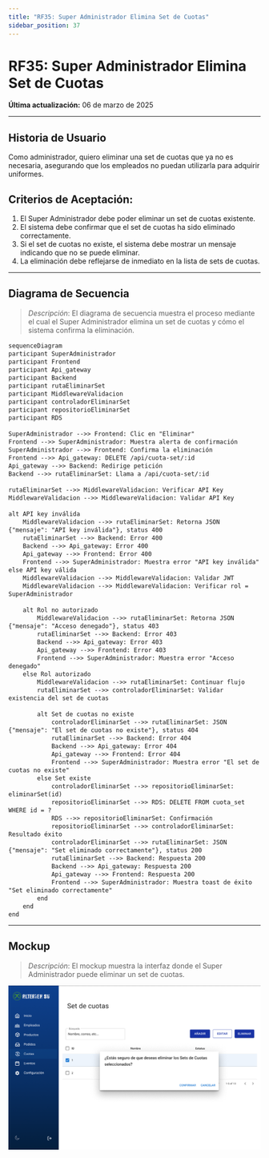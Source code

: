 ```yaml
---
title: "RF35: Super Administrador Elimina Set de Cuotas"
sidebar_position: 37
---
```


# RF35: Super Administrador Elimina Set de Cuotas

**Última actualización:** 06 de marzo de 2025

---

## Historia de Usuario

Como administrador, quiero eliminar una set de cuotas que ya no es necesaria, asegurando que los empleados no puedan utilizarla para adquirir uniformes.

## **Criterios de Aceptación:**

1. El Super Administrador debe poder eliminar un set de cuotas existente.
2. El sistema debe confirmar que el set de cuotas ha sido eliminado correctamente.
3. Si el set de cuotas no existe, el sistema debe mostrar un mensaje indicando que no se puede eliminar.
4. La eliminación debe reflejarse de inmediato en la lista de sets de cuotas.

---

## **Diagrama de Secuencia**

> _Descripción_: El diagrama de secuencia muestra el proceso mediante el cual el Super Administrador elimina un set de cuotas y cómo el sistema confirma la eliminación.

```mermaid
sequenceDiagram
participant SuperAdministrador
participant Frontend
participant Api_gateway
participant Backend
participant rutaEliminarSet
participant MiddlewareValidacion
participant controladorEliminarSet
participant repositorioEliminarSet
participant RDS

SuperAdministrador -->> Frontend: Clic en "Eliminar"
Frontend -->> SuperAdministrador: Muestra alerta de confirmación
SuperAdministrador -->> Frontend: Confirma la eliminación
Frontend -->> Api_gateway: DELETE /api/cuota-set/:id
Api_gateway -->> Backend: Redirige petición
Backend -->> rutaEliminarSet: Llama a /api/cuota-set/:id

rutaEliminarSet -->> MiddlewareValidacion: Verificar API Key
MiddlewareValidacion -->> MiddlewareValidacion: Validar API Key

alt API key inválida
    MiddlewareValidacion -->> rutaEliminarSet: Retorna JSON {"mensaje": "API key inválida"}, status 400
    rutaEliminarSet -->> Backend: Error 400
    Backend -->> Api_gateway: Error 400
    Api_gateway -->> Frontend: Error 400
    Frontend -->> SuperAdministrador: Muestra error "API key inválida"
else API key válida
    MiddlewareValidacion -->> MiddlewareValidacion: Validar JWT
    MiddlewareValidacion -->> MiddlewareValidacion: Verificar rol = SuperAdministrador

    alt Rol no autorizado
        MiddlewareValidacion -->> rutaEliminarSet: Retorna JSON {"mensaje": "Acceso denegado"}, status 403
        rutaEliminarSet -->> Backend: Error 403
        Backend -->> Api_gateway: Error 403
        Api_gateway -->> Frontend: Error 403
        Frontend -->> SuperAdministrador: Muestra error "Acceso denegado"
    else Rol autorizado
        MiddlewareValidacion -->> rutaEliminarSet: Continuar flujo
        rutaEliminarSet -->> controladorEliminarSet: Validar existencia del set de cuotas

        alt Set de cuotas no existe
            controladorEliminarSet -->> rutaEliminarSet: JSON {"mensaje": "El set de cuotas no existe"}, status 404
            rutaEliminarSet -->> Backend: Error 404
            Backend -->> Api_gateway: Error 404
            Api_gateway -->> Frontend: Error 404
            Frontend -->> SuperAdministrador: Muestra error "El set de cuotas no existe"
        else Set existe
            controladorEliminarSet -->> repositorioEliminarSet: eliminarSet(id)
            repositorioEliminarSet -->> RDS: DELETE FROM cuota_set WHERE id = ?
            RDS -->> repositorioEliminarSet: Confirmación
            repositorioEliminarSet -->> controladorEliminarSet: Resultado éxito
            controladorEliminarSet -->> rutaEliminarSet: JSON {"mensaje": "Set eliminado correctamente"}, status 200
            rutaEliminarSet -->> Backend: Respuesta 200
            Backend -->> Api_gateway: Respuesta 200
            Api_gateway -->> Frontend: Respuesta 200
            Frontend -->> SuperAdministrador: Muestra toast de éxito "Set eliminado correctamente"
        end
    end
end

```



---

## **Mockup**

> _Descripción_: El mockup muestra la interfaz donde el Super Administrador puede eliminar un set de cuotas.

![alt text](<imagenes/Eliminar_Set_Cuotas.png>)